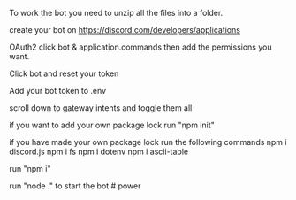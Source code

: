 To work the bot you need to unzip all the files into a folder.

create your bot on https://discord.com/developers/applications

OAuth2 click bot & application.commands then add the permissions you want.

Click bot and reset your token

Add your bot token to .env

scroll down to gateway intents and toggle them all

if you want to add your own package lock run "npm init"

if you have made your own package lock run the following commands
npm i discord.js
npm i fs
npm i dotenv
npm i ascii-table

run "npm i"

run "node ." to start the bot
#   p o w e r  
 